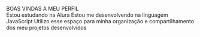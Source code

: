BOAS VINDAS A MEU PERFIL   
Estou estudando na Alura
Estou me desenvolvendo na linguagem JavaScript
Utilizo esse espaço para minha organização e compartilhamento dos meu projetos desenvolvidos
